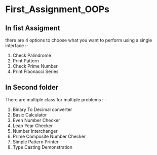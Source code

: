 # First_Assignment_OOPs

## In fist Assigment 
there are 4 options to choose what you want to perform using a single interface :-
1. Check Palindrome
2. Print Pattern
3. Check Prime Number
4. Print Fibonacci Series

## In Second folder
There are multiple class for multiple problems : -
1. Binary To Decimal converter
2. Basic Calculator
3. Even Number Checker
4. Leap Year Checker
5. Number Interchanger
6. Prime Composite Number Checker
7. Simple Pattern Printer
8. Type Casting Demonstration
